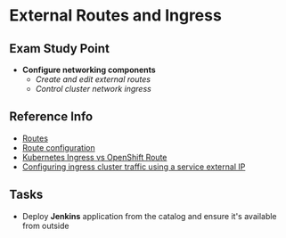 # External Routes and Ingress

## Exam Study Point

* **Configure networking components**
    * _Create and edit external routes_
    * _Control cluster network ingress_

## Reference Info

* [Routes](https://docs.openshift.com/container-platform/3.11/architecture/networking/routes.html)
* [Route configuration](https://docs.openshift.com/container-platform/4.2/networking/routes/route-configuration.html)
* [Kubernetes Ingress vs OpenShift Route](https://www.openshift.com/blog/kubernetes-ingress-vs-openshift-route)
* [Configuring ingress cluster traffic using a service external IP](https://docs.openshift.com/container-platform/4.2/networking/configuring_ingress_cluster_traffic/configuring-ingress-cluster-traffic-service-external-ip.html)

## Tasks

* Deploy **Jenkins** application from the catalog and ensure it's available from outside